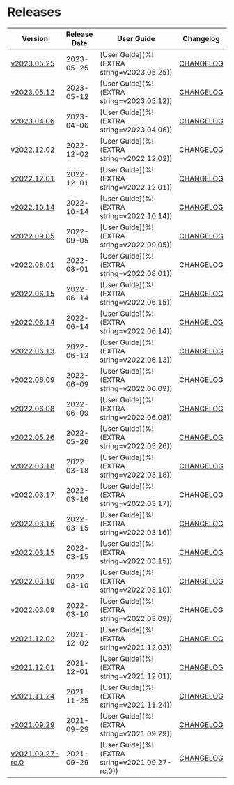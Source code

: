#  Releases

|  Version | Release Date | User Guide | Changelog | Kubernetes Version |
|--------------------------- | ------------ | ---------- | --------- | ------------------ |
| [v2023.05.25](https:/github.com/bytebuilders/CHANGELOG/releases/tag/v2023.05.25) | 2023-05-25 | [User Guide](%!(EXTRA string=v2023.05.25)) | [CHANGELOG](/releases/v2023.05.25/README.md) | 1.19+ |
| [v2023.05.12](https:/github.com/bytebuilders/CHANGELOG/releases/tag/v2023.05.12) | 2023-05-12 | [User Guide](%!(EXTRA string=v2023.05.12)) | [CHANGELOG](/releases/v2023.05.12/README.md) | 1.19+ |
| [v2023.04.06](https:/github.com/bytebuilders/CHANGELOG/releases/tag/v2023.04.06) | 2023-04-06 | [User Guide](%!(EXTRA string=v2023.04.06)) | [CHANGELOG](/releases/v2023.04.06/README.md) | 1.16+ |
| [v2022.12.02](https:/github.com/bytebuilders/CHANGELOG/releases/tag/v2022.12.02) | 2022-12-02 | [User Guide](%!(EXTRA string=v2022.12.02)) | [CHANGELOG](/releases/v2022.12.02/README.md) | 1.16+ |
| [v2022.12.01](https:/github.com/bytebuilders/CHANGELOG/releases/tag/v2022.12.01) | 2022-12-01 | [User Guide](%!(EXTRA string=v2022.12.01)) | [CHANGELOG](/releases/v2022.12.01/README.md) | 1.16+ |
| [v2022.10.14](https:/github.com/bytebuilders/CHANGELOG/releases/tag/v2022.10.14) | 2022-10-14 | [User Guide](%!(EXTRA string=v2022.10.14)) | [CHANGELOG](/releases/v2022.10.14/README.md) | 1.16+ |
| [v2022.09.05](https:/github.com/bytebuilders/CHANGELOG/releases/tag/v2022.09.05) | 2022-09-05 | [User Guide](%!(EXTRA string=v2022.09.05)) | [CHANGELOG](/releases/v2022.09.05/README.md) | 1.16+ |
| [v2022.08.01](https:/github.com/bytebuilders/CHANGELOG/releases/tag/v2022.08.01) | 2022-08-01 | [User Guide](%!(EXTRA string=v2022.08.01)) | [CHANGELOG](/releases/v2022.08.01/README.md) | 1.16+ |
| [v2022.06.15](https:/github.com/bytebuilders/CHANGELOG/releases/tag/v2022.06.15) | 2022-06-14 | [User Guide](%!(EXTRA string=v2022.06.15)) | [CHANGELOG](/releases/v2022.06.15/README.md) | 1.16+ |
| [v2022.06.14](https:/github.com/bytebuilders/CHANGELOG/releases/tag/v2022.06.14) | 2022-06-14 | [User Guide](%!(EXTRA string=v2022.06.14)) | [CHANGELOG](/releases/v2022.06.14/README.md) | 1.16+ |
| [v2022.06.13](https:/github.com/bytebuilders/CHANGELOG/releases/tag/v2022.06.13) | 2022-06-13 | [User Guide](%!(EXTRA string=v2022.06.13)) | [CHANGELOG](/releases/v2022.06.13/README.md) | 1.16+ |
| [v2022.06.09](https:/github.com/bytebuilders/CHANGELOG/releases/tag/v2022.06.09) | 2022-06-09 | [User Guide](%!(EXTRA string=v2022.06.09)) | [CHANGELOG](/releases/v2022.06.09/README.md) | 1.16+ |
| [v2022.06.08](https:/github.com/bytebuilders/CHANGELOG/releases/tag/v2022.06.08) | 2022-06-09 | [User Guide](%!(EXTRA string=v2022.06.08)) | [CHANGELOG](/releases/v2022.06.08/README.md) | 1.16+ |
| [v2022.05.26](https:/github.com/bytebuilders/CHANGELOG/releases/tag/v2022.05.26) | 2022-05-26 | [User Guide](%!(EXTRA string=v2022.05.26)) | [CHANGELOG](/releases/v2022.05.26/README.md) | 1.16+ |
| [v2022.03.18](https:/github.com/bytebuilders/CHANGELOG/releases/tag/v2022.03.18) | 2022-03-18 | [User Guide](%!(EXTRA string=v2022.03.18)) | [CHANGELOG](/releases/v2022.03.18/README.md) | 1.16+ |
| [v2022.03.17](https:/github.com/bytebuilders/CHANGELOG/releases/tag/v2022.03.17) | 2022-03-16 | [User Guide](%!(EXTRA string=v2022.03.17)) | [CHANGELOG](/releases/v2022.03.17/README.md) | 1.16+ |
| [v2022.03.16](https:/github.com/bytebuilders/CHANGELOG/releases/tag/v2022.03.16) | 2022-03-15 | [User Guide](%!(EXTRA string=v2022.03.16)) | [CHANGELOG](/releases/v2022.03.16/README.md) | 1.16+ |
| [v2022.03.15](https:/github.com/bytebuilders/CHANGELOG/releases/tag/v2022.03.15) | 2022-03-15 | [User Guide](%!(EXTRA string=v2022.03.15)) | [CHANGELOG](/releases/v2022.03.15/README.md) | 1.16+ |
| [v2022.03.10](https:/github.com/bytebuilders/CHANGELOG/releases/tag/v2022.03.10) | 2022-03-10 | [User Guide](%!(EXTRA string=v2022.03.10)) | [CHANGELOG](/releases/v2022.03.10/README.md) | 1.16+ |
| [v2022.03.09](https:/github.com/bytebuilders/CHANGELOG/releases/tag/v2022.03.09) | 2022-03-10 | [User Guide](%!(EXTRA string=v2022.03.09)) | [CHANGELOG](/releases/v2022.03.09/README.md) | 1.16+ |
| [v2021.12.02](https:/github.com/appscode/CHANGELOG/releases/tag/v2021.12.02) | 2021-12-02 | [User Guide](%!(EXTRA string=v2021.12.02)) | [CHANGELOG](/releases/v2021.12.02/README.md) | 1.16+ |
| [v2021.12.01](https:/github.com/appscode/CHANGELOG/releases/tag/v2021.12.01) | 2021-12-01 | [User Guide](%!(EXTRA string=v2021.12.01)) | [CHANGELOG](/releases/v2021.12.01/README.md) | 1.16+ |
| [v2021.11.24](https:/github.com/appscode/CHANGELOG/releases/tag/v2021.11.24) | 2021-11-25 | [User Guide](%!(EXTRA string=v2021.11.24)) | [CHANGELOG](/releases/v2021.11.24/README.md) | 1.16+ |
| [v2021.09.29](https:/github.com/appscode/CHANGELOG/releases/tag/v2021.09.29) | 2021-09-29 | [User Guide](%!(EXTRA string=v2021.09.29)) | [CHANGELOG](/releases/v2021.09.29/README.md) | 1.16+ |
| [v2021.09.27-rc.0](https:/github.com/appscode/CHANGELOG/releases/tag/v2021.09.27-rc.0) | 2021-09-29 | [User Guide](%!(EXTRA string=v2021.09.27-rc.0)) | [CHANGELOG](/releases/v2021.09.27-rc.0/README.md) | 1.16+ |
